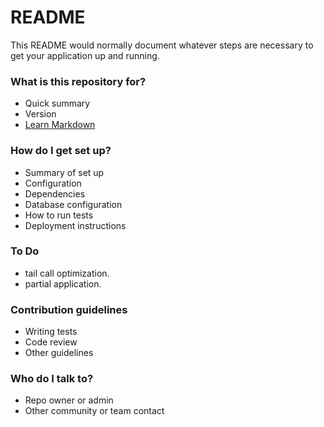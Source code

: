 # README #

This README would normally document whatever steps are necessary to get your application up and running.

### What is this repository for? ###

* Quick summary
* Version
* [Learn Markdown](https://bitbucket.org/tutorials/markdowndemo)

### How do I get set up? ###

* Summary of set up
* Configuration
* Dependencies
* Database configuration
* How to run tests
* Deployment instructions

### To Do ###

* tail call optimization.
* partial application.

### Contribution guidelines ###

* Writing tests
* Code review
* Other guidelines

### Who do I talk to? ###

* Repo owner or admin
* Other community or team contact